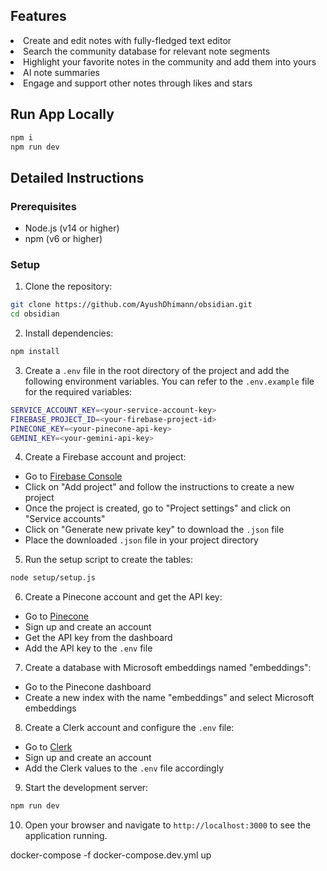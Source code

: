 

## Features

<li>Create and edit notes with fully-fledged text editor</li>
<li>Search the community database for relevant note segments</li>
<li>Highlight your favorite notes in the community and add them into yours</li>
<li>AI note summaries</li>
<li>Engage and support other notes through likes and stars</li>



## Run App Locally

```bash
npm i
npm run dev
```

## Detailed Instructions

### Prerequisites

- Node.js (v14 or higher)
- npm (v6 or higher)

### Setup

1. Clone the repository:

```bash
git clone https://github.com/AyushDhimann/obsidian.git
cd obsidian
```

2. Install dependencies:

```bash
npm install
```

3. Create a `.env` file in the root directory of the project and add the following environment variables. You can refer to the `.env.example` file for the required variables:

```bash
SERVICE_ACCOUNT_KEY=<your-service-account-key>
FIREBASE_PROJECT_ID=<your-firebase-project-id>
PINECONE_KEY=<your-pinecone-api-key>
GEMINI_KEY=<your-gemini-api-key>
```

4. Create a Firebase account and project:

- Go to [Firebase Console](https://console.firebase.google.com/)
- Click on "Add project" and follow the instructions to create a new project
- Once the project is created, go to "Project settings" and click on "Service accounts"
- Click on "Generate new private key" to download the `.json` file
- Place the downloaded `.json` file in your project directory

5. Run the setup script to create the tables:

```bash
node setup/setup.js
```

6. Create a Pinecone account and get the API key:

- Go to [Pinecone](https://www.pinecone.io/)
- Sign up and create an account
- Get the API key from the dashboard
- Add the API key to the `.env` file

7. Create a database with Microsoft embeddings named "embeddings":

- Go to the Pinecone dashboard
- Create a new index with the name "embeddings" and select Microsoft embeddings

8. Create a Clerk account and configure the `.env` file:

- Go to [Clerk](https://clerk.dev/)
- Sign up and create an account
- Add the Clerk values to the `.env` file accordingly

9. Start the development server:

```bash
npm run dev
```

10. Open your browser and navigate to `http://localhost:3000` to see the application running.



docker-compose -f docker-compose.dev.yml up
